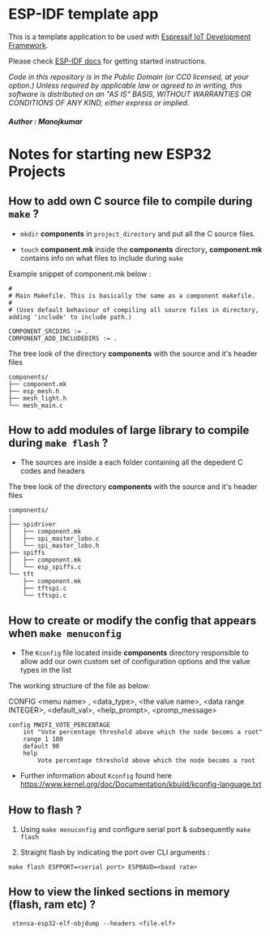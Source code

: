 ESP-IDF template app
====================

This is a template application to be used with [Espressif IoT Development Framework](https://github.com/espressif/esp-idf).

Please check [ESP-IDF docs](https://docs.espressif.com/projects/esp-idf/en/latest/get-started/index.html) for getting started instructions.

*Code in this repository is in the Public Domain (or CC0 licensed, at your option.)
Unless required by applicable law or agreed to in writing, this
software is distributed on an "AS IS" BASIS, WITHOUT WARRANTIES OR
CONDITIONS OF ANY KIND, either express or implied.*

##### Author : Manojkumar 

# Notes for starting new ESP32 Projects

 ## How to add own C source file to compile during ```make``` ?

 - ```mkdir``` **components** in ```project_directory```  and put all the C source files.
 
 -  ```touch``` **component.mk** inside the  **components** directory<b>,</b>  **component.mk** contains info on what files to include during ```make```

 Example snippet of component.mk below :

 ```
#
# Main Makefile. This is basically the same as a component makefile.
#
# (Uses default behaviour of compiling all source files in directory, adding 'include' to include path.)

COMPONENT_SRCDIRS := . 
COMPONENT_ADD_INCLUDEDIRS := .
 ```
 
The tree look of the directory **components** with the source  and it's header files
```
components/
├── component.mk
├── esp_mesh.h
├── mesh_light.h
└── mesh_main.c
```


## How to add modules of large library to compile during ```make flash``` ?
- The sources are inside a each folder containing all the depedent C codes and headers

The tree look of the directory **components** with the source  and it's header files

```
components/
│
├── spidriver
│   ├── component.mk
│   ├── spi_master_lobo.c
│   └── spi_master_lobo.h
├── spiffs
│   ├── component.mk
│   └── esp_spiffs.c
└── tft
    ├── component.mk
    ├── tftspi.c
    └── tftspi.c
```

## How to create or modify the config that appears when ```make menuconfig```

- The ```Kconfig``` file located inside **components** directory responsible to allow add our own custom set of configuration options and the value types in the list

The working structure of the file as below: <br />

CONFIG \<menu name> ,  \<data_type>, \<the value name>, \<data range INTEGER>, \<default_val>, \<help_prompt>, \<promp_message>
```
config MWIFI_VOTE_PERCENTAGE
    int "Vote percentage threshold above which the node becoms a root"
    range 1 100
    default 90
    help
        Vote percentage threshold above which the node becoms a root
```

- Further information about ```Kconfig``` found here https://www.kernel.org/doc/Documentation/kbuild/kconfig-language.txt


## How to flash ?

1. Using ```make menuconfig``` and configure serial port & subsequently ```make flash```

2. Straight flash by indicating the port over  CLI arguments :
```
make flash ESPPORT=<serial port> ESPBAUD=<baud rate>
```

## How to view the linked sections in memory (flash, ram etc) ?

```
 xtensa-esp32-elf-objdump --headers <file.elf>
```